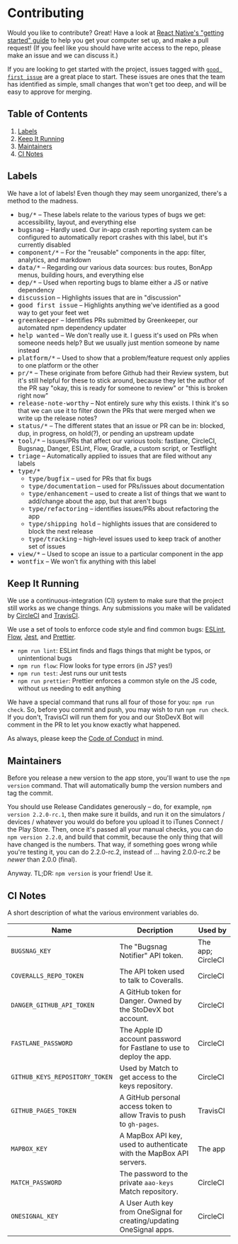 # Contributing

Would you like to contribute? Great! Have a look at
[React Native's "getting started" guide][rn-gs] to help you get your
computer set up, and make a pull request! (If you feel like you
should have write access to the repo, please make an issue and we can
discuss it.)

If you are looking to get started with the project, issues tagged with
[`good first issue`][gfi] are a great place to start. These issues are
ones that the team has identified as simple, small changes that won't
get too deep, and will be easy to approve for merging.

[rn-gs]: http://facebook.github.io/react-native/docs/getting-started.html
[gfi]: https://github.com/StoDevX/AAO-React-Native/issues?q=is%3Aissue+label%3A%22good+first+issue%22+is%3Aopen

## Table of Contents
1. [Labels](#labels)
2. [Keep It Running](#keep-it-running)
3. [Maintainers](#maintainers)
4. [CI Notes](#ci-notes)

## Labels
We have a lot of labels! Even though they may seem unorganized,
there's a method to the madness.

- <kbd>bug/*</kbd> – These labels relate to the various types of bugs
  we get: accessibility, layout, and everything else
- <kbd>bugsnag</kbd> – Hardly used. Our in-app crash reporting system
  can be configured to automatically report crashes with this label,
  but it's currently disabled
- <kbd>component/*</kbd> – For the "reusable" components in the app:
  filter, analytics, and markdown
- <kbd>data/*</kbd> – Regarding our various data sources: bus routes,
  BonApp menus, building hours, and everything else
- <kbd>dep/*</kbd> – Used when reporting bugs to blame either a JS or
  native dependency
- <kbd>discussion</kbd> – Highlights issues that are in "discussion"
- <kbd>good first issue</kbd> – Highlights anything we've identified
  as a good way to get your feet wet
- <kbd>greenkeeper</kbd> – Identifies PRs submitted by Greenkeeper,
  our automated npm dependency updater
- <kbd>help wanted</kbd> – We don't really use it. I guess it's used
  on PRs when someone needs help? But we usually just mention someone
  by name instead
- <kbd>platform/*</kbd> – Used to show that a problem/feature request
  only applies to one platform or the other
- <kbd>pr/*</kbd> – These originate from before Github had their
  Review system, but it's still helpful for these to stick around,
  because they let the author of the PR say "okay, this is ready for
  someone to review" or "this is broken right now"
- <kbd>release-note-worthy</kbd> – Not entirely sure why this
  exists. I think it's so that we can use it to filter down the PRs
  that were merged when we write up the release notes?
- <kbd>status/*</kbd> – The different states that an issue or PR can
  be in: blocked, dup, in progress, on hold(?), or pending an upstream
  update
- <kbd>tool/*</kbd> – Issues/PRs that affect our various tools:
  fastlane, CircleCI, Bugsnag, Danger, ESLint, Flow, Gradle, a custom
  script, or Testflight
- <kbd>triage</kbd> – Automatically applied to issues that are filed
  without any labels
- <kbd>type/*</kbd>
  - <kbd>type/bugfix</kbd> – used for PRs that fix bugs
  - <kbd>type/documentation</kbd> – used for PRs/issues about
    documentation
  - <kbd>type/enhancement</kbd> – used to create a list of things
    that we want to add/change about the app, but that aren't bugs
  - <kbd>type/refactoring</kbd> – identifies issues/PRs about
    refactoring the app
  - <kbd>type/shipping hold</kbd> – highlights issues that are
    considered to block the next release
  - <kbd>type/tracking</kbd> – high-level issues used to keep track
    of another set of issues
- <kbd>view/*</kbd> – Used to scope an issue to a particular component
  in the app
- <kbd>wontfix</kbd> – We won't fix anything with this label


## Keep It Running
We use a continuous-integration (CI) system to make sure that the
project still works as we change things. Any submissions you make will
be validated by [CircleCI][circle] and [TravisCI][travis].

[circle]: https://circleci.com/gh/StoDevX/AAO-React-Native
[travis]: https://travis-ci.org/StoDevX/AAO-React-Native/builds

We use a set of tools to enforce code style and find common bugs:
[ESLint][eslint], [Flow][flow], [Jest][jest], and
[Prettier][prettier].

- `npm run lint`: ESLint finds and flags things that might be typos,
  or unintentional bugs
- `npm run flow`: Flow looks for type errors (in JS? yes!)
- `npm run test`: Jest runs our unit tests
- `npm run prettier`: Prettier enforces a common style on the JS code,
  without us needing to edit anything

We have a special command that runs all four of those for you: `npm
run check`.  So, before you commit and push, you may wish to run `npm
run check`.  If you don't, TravisCI will run them for you and our
StoDevX Bot will comment in the PR to let you know exactly what
happened.

[eslint]: http://eslint.org/
[flow]: https://flowtype.org/
[jest]: https://facebook.github.io/jest/
[prettier]: https://github.com/prettier/prettier

As always, please keep the [Code of Conduct][cc] in mind.

[cc]: https://github.com/StoDevX/AAO-React-Native/blob/master/CODE_OF_CONDUCT.md


## Maintainers
Before you release a new version to the app store, you'll want to use
the `npm version` command. That will automatically bump the version
numbers and tag the commit.

You should use Release Candidates generously – do, for example, `npm
version 2.2.0-rc.1`, then make sure it builds, and run it on the
simulators / devices / whatever you would do before you upload it to
iTunes Connect / the Play Store. Then, once it's passed all your
manual checks, you can do `npm version 2.2.0`, and build that commit,
because the only thing that will have changed is the numbers. That
way, if something goes wrong while you're testing it, you can do
2.2.0-rc.2, instead of … having 2.0.0-rc.2 be _newer_ than 2.0.0
(final).

Anyway. TL;DR: `npm version` is your friend! Use it.


## CI Notes
A short description of what the various environment variables do.

Name | Decription | Used by
---- | ---------- | -------
`BUGSNAG_KEY` | The "Bugsnag Notifier" API token. | The app; CircleCI
`COVERALLS_REPO_TOKEN` | The API token used to talk to Coveralls. | CircleCI
`DANGER_GITHUB_API_TOKEN` | A GitHub token for Danger. Owned by the StoDevX bot account. | CircleCI
`FASTLANE_PASSWORD` | The Apple ID account password for Fastlane to use to deploy the app. | CircleCI
`GITHUB_KEYS_REPOSITORY_TOKEN` | Used by Match to get access to the keys repository. | CircleCI
`GITHUB_PAGES_TOKEN` | A GitHub personal access token to allow Travis to push to `gh-pages`. | TravisCI
`MAPBOX_KEY` | A MapBox API key, used to authenticate with the MapBox API servers. | The app
`MATCH_PASSWORD` | The password to the private `aao-keys` Match repository. | CircleCI
`ONESIGNAL_KEY` | A User Auth key from OneSignal for creating/updating OneSignal apps. | CircleCI
